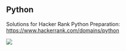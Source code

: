 ## Python
Solutions for Hacker Rank Python Preparation: https://www.hackerrank.com/domains/python <br>

<img src="https://hrcdn.net/fcore/assets/work/header/hackerrank_logo-21e2867566.svg">